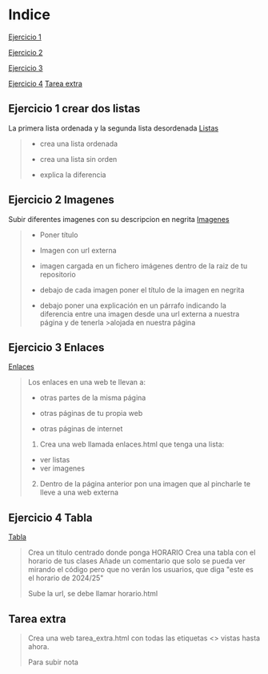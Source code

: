<title> HTML </title>

# Indice #

[Ejercicio 1](#ejercicio-1-crear-dos-listas)

[Ejercicio 2](#ejercicio-2-imagenes)

[Ejercicio 3](#ejercicio-3-enlaces)

[Ejercicio 4](#ejercicio-4-tablas)
[Tarea extra](#tarea-extra)


##  Ejercicio 1 crear dos listas ##
La primera lista ordenada y la segunda lista desordenada
[Listas ](/HTML/listas.html)
>- crea una lista ordenada
>
>- crea una lista sin orden
>
>- explica la diferencia

## Ejercicio 2 Imagenes ##
Subir diferentes imagenes con su descripcion en negrita
[Imagenes](/HTML/imagenes.html)

>- Poner título
>
>- Imagen con url externa
>
>- imagen cargada en un fichero imágenes dentro de la raiz de tu repositorio
>
>- debajo de cada imagen poner el título de la imagen en negrita
>
>- debajo poner una explicación en un párrafo indicando la diferencia entre una imagen desde una url externa a nuestra página y de tenerla >alojada en nuestra página

## Ejercicio 3 Enlaces ##
[Enlaces](/HTML/enlaces.html)
>Los enlaces en una web te llevan a:
>- otras partes de la misma página
>
>- otras páginas de tu propia web
>
>- otras páginas de internet
>
>
>1. Crea una web llamada enlaces.html que tenga una lista:
>- ver listas
>- ver imagenes
>
>2.  Dentro de la página anterior pon una imagen que al pincharle te lleve a una web externa


## Ejercicio 4 Tabla ##
[Tabla](/HTML/tablas.html)
>Crea un titulo centrado donde ponga HORARIO
>Crea una tabla con el horario de tus clases
>Añade un comentario que solo se pueda ver mirando el código pero que no verán los usuarios, que diga "este es el horario de 2024/25"
>
>
>Sube la url, se debe llamar horario.html


## Tarea extra ##
>Crea una web tarea_extra.html con todas las etiquetas <> vistas hasta ahora.
>
>Para subir nota

